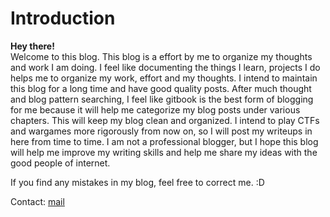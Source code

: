 # Introduction

**Hey there!**  
Welcome to this blog. This blog is a effort by me to organize my thoughts and work I am doing. I feel like documenting the things I learn, projects I do helps me to organize my work, effort and my thoughts. I intend to maintain this blog for a long time and have good quality posts. After much thought and blog pattern searching, I feel like gitbook is the best form of blogging for me because it will help me categorize my blog posts under various chapters. This will keep my blog clean and organized. I intend to play CTFs and wargames more rigorously from now on, so I will post my writeups in here from time to time. I am not a professional blogger, but I hope this blog will help me improve my writing skills and help me share my ideas with the good people of internet.  
  
If you find any mistakes in my blog, feel free to correct me. :D  
  
Contact: [mail](mailto:debsoumyajit100@gmail.com)